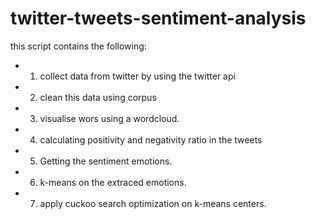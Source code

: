 # twitter-tweets-sentiment-analysis
this script contains the following:
- 1. collect data from twitter by using the twitter api
- 2. clean this data using corpus
- 3. visualise wors using a wordcloud.
- 4. calculating positivity and negativity ratio in the tweets
- 5. Getting the sentiment emotions.
- 6. k-means on the extraced emotions.
- 7. apply cuckoo search optimization on k-means centers.
